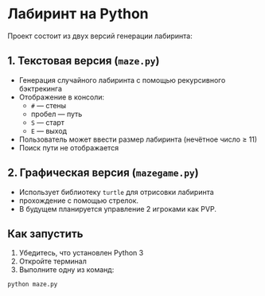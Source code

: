 # Лабиринт на Python

Проект состоит из двух версий генерации лабиринта:

## 1. Текстовая версия (`maze.py`)
- Генерация случайного лабиринта с помощью рекурсивного бэктрекинга
- Отображение в консоли:
  - `#` — стены
  - пробел — путь
  - `S` — старт
  - `E` — выход
- Пользователь может ввести размер лабиринта (нечётное число ≥ 11)
- Поиск пути не отображается

## 2. Графическая версия (`mazegame.py`)
- Использует библиотеку `turtle` для отрисовки лабиринта
- прохождение с помощью стрелок.
- В будущем планируется управление 2 игроками как PVP.

## Как запустить

1. Убедитесь, что установлен Python 3
2. Откройте терминал
3. Выполните одну из команд:

```bash
python maze.py
